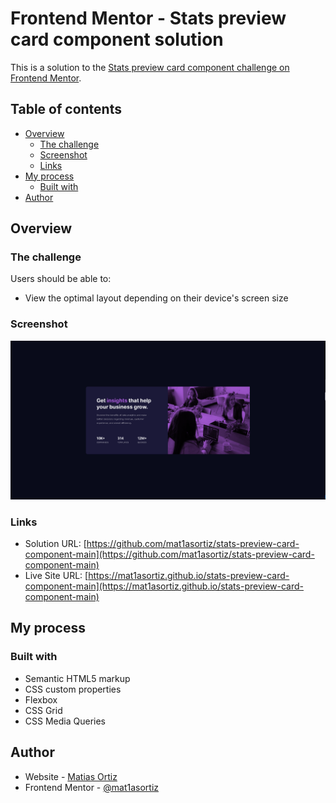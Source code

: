 # Frontend Mentor - Stats preview card component solution

This is a solution to the [Stats preview card component challenge on Frontend Mentor](https://www.frontendmentor.io/challenges/stats-preview-card-component-8JqbgoU62).

## Table of contents

- [Overview](#overview)
  - [The challenge](#the-challenge)
  - [Screenshot](#screenshot)
  - [Links](#links)
- [My process](#my-process)
  - [Built with](#built-with)
- [Author](#author)

## Overview

### The challenge

Users should be able to:

- View the optimal layout depending on their device's screen size

### Screenshot

![](./screenshot.PNG)

### Links

- Solution URL: [https://github.com/mat1asortiz/stats-preview-card-component-main](https://github.com/mat1asortiz/stats-preview-card-component-main)
- Live Site URL: [https://mat1asortiz.github.io/stats-preview-card-component-main](https://mat1asortiz.github.io/stats-preview-card-component-main)

## My process

### Built with

- Semantic HTML5 markup
- CSS custom properties
- Flexbox
- CSS Grid
- CSS Media Queries

## Author

- Website - [Matias Ortiz](https://portafolio-matias-ortiz.000webhostapp.com/)
- Frontend Mentor - [@mat1asortiz](https://www.frontendmentor.io/profile/mat1asortiz)
